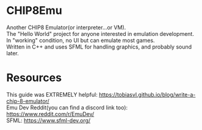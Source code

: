 # CHIP8Emu
Another CHIP8 Emulator(or interpreter...or VM).</br>
The "Hello World" project for anyone interested in emulation development. </br>
In "working" condition, no UI but can emulate most games.</br>
Written in C++ and uses SFML for handling graphics, and probably sound later.</br>

# Resources
This guide was EXTREMELY helpful: https://tobiasvl.github.io/blog/write-a-chip-8-emulator/ </br>
Emu Dev Reddit(you can find a discord link too): https://www.reddit.com/r/EmuDev/ </br>
SFML: https://www.sfml-dev.org/ </br>
